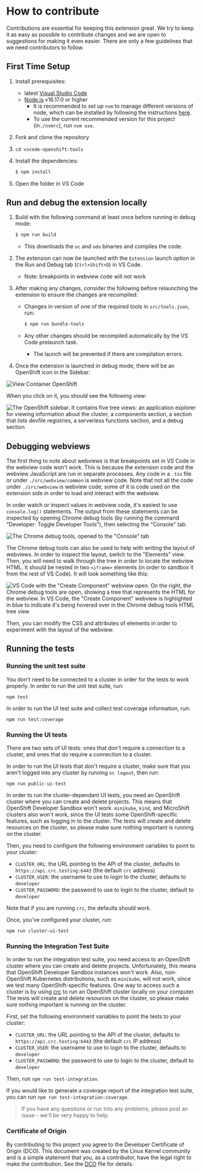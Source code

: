 # How to contribute

Contributions are essential for keeping this extension great.
We try to keep it as easy as possible to contribute changes and we are
open to suggestions for making it even easier.
There are only a few guidelines that we need contributors to follow.

## First Time Setup
1. Install prerequisites:
   * latest [Visual Studio Code](https://code.visualstudio.com/)
   * [Node.js](https://nodejs.org/) v16.17.0 or higher
     * It is recommended to set up `nvm` to manage different versions of node, which can be installed by following the instructions [here](https://github.com/nvm-sh/nvm#installing-and-updating).
     * To use the current recommended version for this project (in`./nvmrc`), run `nvm use`.

2. Fork and clone the repository
3. `cd vscode-openshift-tools`
4. Install the dependencies:

	```bash
	$ npm install
	```
5. Open the folder in VS Code

## Run and debug the extension locally

1. Build with the following command at least once before running in debug mode:

   ```bash
   $ npm run build
   ```

   * This downloads the `oc` and `odo` binaries and compiles the code.
2. The extension can now be launched with the `Extension` launch option in the Run and Debug tab (`Ctrl+Shift+D`) in VS Code.
   * Note: breakpoints in webview code will not work
3. After making any changes, consider the following before relaunching the extension to ensure the changes are recompiled:
   * Changes in version of one of the required tools in `src/tools.json`, run:

      ```bash
      $ npm run bundle-tools
      ```

   * Any other changes should be recompiled automatically by the VS Code prelaunch task.
     * The launch will be prevented if there are compilation errors.
4. Once the extension is launched in debug mode, there will be an OpenShift icon in the Sidebar:

![View Container OpenShift](images/view-container-icon.png)

When you click on it, you should see the following view:

![The OpenShift sidebar. It contains five tree views: an application explorer for viewing information about the cluster, a components section, a section that lists devfile registries, a serverless functions section, and a debug section](images/openshift-sidebar-august2023.png)

## Debugging webviews

The first thing to note about webviews is that breakpoints set in VS Code in the webview code won't work.
This is because the extension code and the webview JavaScript are run in separate processes.
Any code in a `.tsx` file or under `./src/webview/common` is webview code.
Note that not all the code under `./src/webview` is webview code;
some of it is code used on the extension side in order to load and interact with the webview.

In order watch or inspect values in webview code,
it's easiest to use `console.log()` statements.
The output from these statements can be inspected by opening Chrome debug tools
(by running the command "Developer: Toggle Developer Tools"),
then selecting the "Console" tab.

![The Chrome debug tools, opened to the "Console" tab](images/chrome-devtools-console.png)

The Chrome debug tools can also be used to help with writing the layout of webviews.
In order to inspect the layout, switch to the "Elements" view.
Then, you will need to walk through the tree in order to locate the webview HTML.
It should be nested in two `<iframe>` elements (in order to sandbox it from the rest of VS Code).
It will look something like this:

![VS Code with the "Create Component" webview open. On the right, the Chrome debug tools are open, showing a tree that represents the HTML for the webview. In VS Code, the "Create Component" webview is highlighted in blue to indicate it's being hovered over in the Chrome debug tools HTML tree view](images/chrome-devtools-webview.png)

Then, you can modify the CSS and attributes of elements in order to experiment with the layout of the webview.

## Running the tests

### Running the unit test suite

You don't need to be connected to a cluster in order for the tests to work properly.
In order to run the unit test suite, run:
```
npm test
```

In order to run the UI test suite and collect test coverage information, run:

```
npm run test:coverage
```

### Running the UI tests

There are two sets of UI tests: ones that don't require a connection to a cluster,
and ones that do require a connection to a cluster.

In order to run the UI tests that don't require a cluster,
make sure that you aren't logged into any cluster by running `oc logout`,
then run:

```
npm run public-ui-test
```

In order to run the cluster-dependant UI tests,
you need an OpenShift cluster where you can create and delete projects.
This means that OpenShift Developer Sandbox won't work.
`minikube`, `kind`, and MicroShift clusters also won't work,
since the UI tests some OpenShift-specific features,
such as logging in to the cluster.
The tests will create and delete resources on the cluster,
so please make sure nothing important is running on the cluster.

Then, you need to configure the following environment variables to point to your cluster:
- `CLUSTER_URL`: the URL pointing to the API of the cluster, defaults to `https://api.crc.testing:6443` (the default `crc` address)
- `CLUSTER_USER`: the username to use to login to the cluster, defaults to `developer`
- `CLUSTER_PASSWORD`: the password to use to login to the cluster, default to `developer`

Note that if you are running `crc`, the defaults should work.

Once, you've configured your cluster, run:

```
npm run cluster-ui-test
```

### Running the Integration Test Suite

In order to run the integration test suite, you need access to an OpenShift cluster
where you can create and delete projects.
Unfortunately, this means that OpenShift Developer Sandbox instances won't work.
Also, non-OpenShift Kubernetes distributions, such as `minikube`, will not work, since we test many OpenShift-specific features.
One way to access such a cluster is by using [crc](https://crc.dev/crc/) to run an OpenShift cluster locally on your computer.
The tests will create and delete resources on the cluster,
so please make sure nothing important is running on the cluster.

First, set the following environment variables to point the tests to your cluster:
- `CLUSTER_URL`: the URL pointing to the API of the cluster, defaults to `https://api.crc.testing:6443` (the default `crc` IP address)
- `CLUSTER_USER`: the username to use to login to the cluster, defaults to `developer`
- `CLUSTER_PASSWORD`: the password to use to login to the cluster, default to `developer`

Then, run `npm run test-integration`.

If you would like to generate a coverage report of the integration test suite,
you can run `npm run test-integration:coverage`.

> If you have any questions or run into any problems, please post an issue - we'll be very happy to help.

### Certificate of Origin

By contributing to this project you agree to the Developer Certificate of
Origin (DCO). This document was created by the Linux Kernel community and is a
simple statement that you, as a contributor, have the legal right to make the
contribution. See the [DCO](DCO) file for details.
